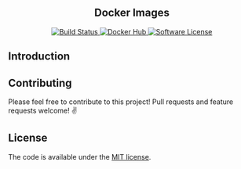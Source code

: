 <p align="center">
  <h2 align="center">Docker Images</h2>
  <p align="center">
    <a href="https://travis-ci.org/me-io/docker-images">
        <img src="https://travis-ci.org/me-io/docker-images.svg?branch=master" alt="Build Status">
    </a>
    <a href="https://hub.docker.com/r/meio/">
        <img src="https://img.shields.io/badge/docker-HUB-blue.svg?style=flat-square" alt="Docker Hub">
    </a>
    <a href="LICENSE.md">
        <img src="https://img.shields.io/badge/license-MIT-brightgreen.svg?style=flat-square" alt="Software License">
    </a>
  </p>
</p>


## Introduction

## Contributing

Please feel free to contribute to this project! Pull requests and feature requests welcome! :v:

## License

The code is available under the [MIT license](LICENSE.md).
